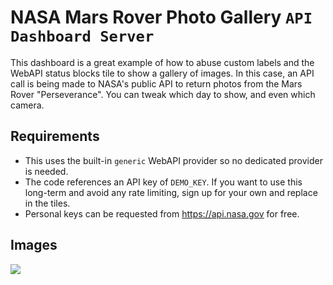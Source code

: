 # NASA Mars Rover Photo Gallery `API` `Dashboard Server`

This dashboard is a great example of how to abuse custom labels and the WebAPI status blocks tile to show a gallery of images. In this case, an API call is being made to NASA's public API to return photos from the Mars Rover "Perseverance". You can tweak which day to show, and even which camera.

## Requirements

- This uses the built-in `generic` WebAPI provider so no dedicated provider is needed.
- The code references an API key of `DEMO_KEY`. If you want to use this long-term and avoid any rate limiting, sign up for your own and replace in the tiles.
- Personal keys can be requested from https://api.nasa.gov for free.
 
## Images
![](https://github.com/squaredup/samples/blob/master/dashboards/ds-webapi-nasa-photo-gallery/images/screenshot.png?raw=true)
